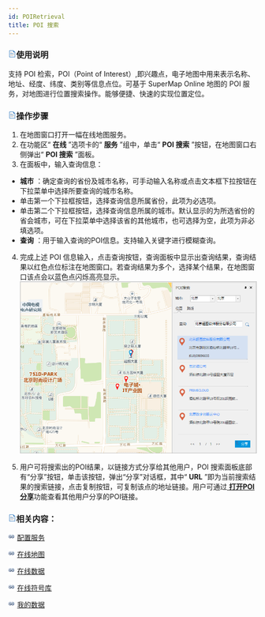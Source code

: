 ```yaml
---
id: POIRetrieval
title: POI 搜索
---
```

### ![](../img/read.gif)使用说明

支持 POI 检索，POI（Point of Interest）,即兴趣点，电子地图中用来表示名称、地址、经度、纬度、类别等信息点位。可基于
SuperMap Online 地图的 POI 服务，对地图进行位置搜索操作。能够便捷、快速的实现位置定位。

### ![](../img/read.gif)操作步骤

1. 在地图窗口打开一幅在线地图服务。
2. 在功能区“ **在线** ”选项卡的“ **服务** ”组中，单击“ **POI 搜索** ”按钮，在地图窗口右侧弹出“ **POI 搜索** ”面板。
3. 在面板中，输入查询信息： 
* **城市** ：确定查询的省份及城市名称，可手动输入名称或点击文本框下拉按钮在下拉菜单中选择所要查询的城市名称。 
* 单击第一个下拉框按钮，选择查询信息所属省份，此项为必选项。
* 单击第二个下拉框按钮，选择查询信息所属的城市。默认显示的为所选省份的省会城市，可在下拉菜单中选择该省的其他城市，也可选择为空，此项为非必填选项。
* **查询** ：用于输入查询的POI信息。支持输入关键字进行模糊查询。
4. 完成上述 POI 信息输入，点击查询按钮，查询面板中显示出查询结果，查询结果以红色点位标注在地图窗口。若查询结果为多个，选择某个结果，在地图窗口该点会以蓝色点闪烁高亮显示。
![](img/QueryResult.png)  

5. 用户可将搜索出的POI结果，以链接方式分享给其他用户，POI 搜索面板底部有“分享”按钮，单击该按钮，弹出“分享”对话框，其中“ **URL** ”即为当前搜索结果的搜索链接，点击复制按钮，可复制该点的地址链接。用户可通过[ **打开POI分享**](OpenPOI.htm)功能查看其他用户分享的POI链接。

### ![](../img/read.gif)相关内容：

![](../img/smalltitle.png) [配置服务](ConfigureAddress.htm)

![](../img/smalltitle.png) [在线地图](OnlineMap.htm)

![](../img/smalltitle.png) [在线数据](OnlineData.htm)

![](../img/smalltitle.png) [在线符号库](OnlineSymbol.htm)

![](../img/smalltitle.png) [我的数据](OnlineMyData.htm)
